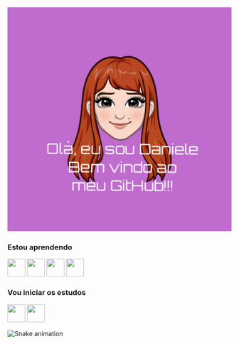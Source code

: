 <img src="BE2ABFB2-BA1D-46F0-AFE1-DFB928EB795D.jpeg" width="550" heigh="550"/>



### Estou aprendendo
<img src="https://cdn.jsdelivr.net/gh/devicons/devicon/icons/html5/html5-plain-wordmark.svg" width="40" height="40"/>  <img src="https://cdn.jsdelivr.net/gh/devicons/devicon/icons/css3/css3-plain-wordmark.svg" width="40" height="40" />  <img src="https://cdn.jsdelivr.net/gh/devicons/devicon/icons/javascript/javascript-original.svg" width="40" height="40"/>  <img src="https://cdn.jsdelivr.net/gh/devicons/devicon/icons/wordpress/wordpress-plain-wordmark.svg" width="40" height="40"/>

### Vou iniciar os estudos

<img src="https://cdn.jsdelivr.net/gh/devicons/devicon/icons/angularjs/angularjs-plain.svg" width="40" height="40"/>  <img src="https://cdn.jsdelivr.net/gh/devicons/devicon/icons/react/react-original-wordmark.svg" width="40" height="40" />

          
![Snake animation](https://github.com/Daniflav94/Daniflav94/blob/output/github-contribution-grid-snake.svg)
          
